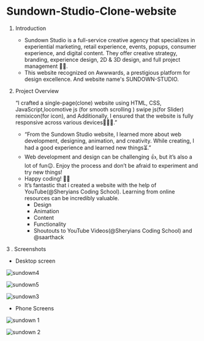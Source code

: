 # Sundown-Studio-Clone-website

1. Introduction
   
    - Sundown Studio is a full-service creative agency that specializes in experiential marketing, retail experience, events, popups, consumer experience, and digital content. They offer creative strategy, branding, experience design, 2D & 3D design, and full project management 🌟🚀.<br>
   - This website recognized on Awwwards, a prestigious platform for design excellence. And website name's SUNDOWN-STUDIO.<br>

2. Project Overview
 
   “I crafted a single-page(clone) website using HTML, CSS, JavaScript,locomotive js (for smooth scrolling ) swipe js(for Slider) remixicon(for icon), and  Additionally, I ensured that the website is fully responsive across various devices👨‍💻📱.”<br>
   - “From the Sundown Studio website, I learned more about web development, designing, animation, and creativity. While creating, I had a good experience and learned new things⏳.”<br>
   - Web development and design can be challenging 👍, but it’s also a lot of fun😉. Enjoy the process and don’t be afraid to experiment and try new things!<br>
   - Happy coding! 🌟🚀<br>
   - It’s fantastic that i created a website with the help of YouTube(@Sheryians Coding School). Learning from online resources can be incredibly valuable.
        - Design
        - Animation
        - Content
        - Functionality
        - Shoutouts to YouTube Videos(@Sheryians Coding School) and @saarthack

   
3 . Screenshots

   - Desktop screen
   
   ![sundown4](https://github.com/Rahul02M/Sundown-Studio-Clone-website/assets/133855195/4fc0bea0-1263-4c25-93ab-042c5524ff7e)

   ![sundown5](https://github.com/Rahul02M/Sundown-Studio-Clone-website/assets/133855195/6d196e67-c1e1-44fc-8d11-e1059995345c)

   ![sundown3](https://github.com/Rahul02M/Sundown-Studio-Clone-website/assets/133855195/c094ceaf-4151-457e-98ff-5eaf096988c4)


  - Phone Screens

  ![sundown 1](https://github.com/Rahul02M/Sundown-Studio-Clone-website/assets/133855195/32dbd3fc-033b-43aa-9236-9a35a3cb912e)

  ![sundown 2](https://github.com/Rahul02M/Sundown-Studio-Clone-website/assets/133855195/5f74badd-67d6-4bfd-ba08-19f1e6b825ed)
